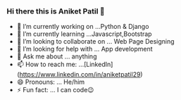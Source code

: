 ### Hi there this is Aniket Patil 👋

- 🔭 I’m currently working on ...Python & Django
- 🌱 I’m currently learning ...Javascript,Bootstrap
- 👯 I’m looking to collaborate on ... Web Page Designing
- 🤔 I’m looking for help with ... App development
- 💬 Ask me about ... anything
- 📫 How to reach me: ...[LinkedIn] (https://www.linkedin.com/in/aniketpatil29)
- 😄 Pronouns: ... He/him
- ⚡ Fun fact: ... I can code😉

